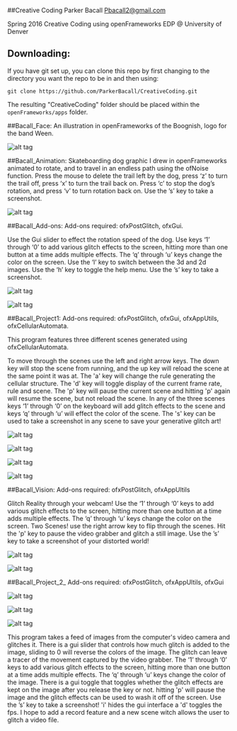 
##Creative Coding
Parker Bacall <Pbacall2@gmail.com>

Spring 2016 Creative Coding using openFrameworks 
EDP @ University of Denver

## Downloading: 
If you have git set up, you can clone this repo by first changing to the directory you want the repo to be in and then using:

	git clone https://github.com/ParkerBacall/CreativeCoding.git

The resulting "CreativeCoding" folder should be placed within the `openFrameworks/apps` folder.

##Bacall_Face: 
An illustration in openFrameworks of the Boognish, logo for the band Ween.

![alt tag](https://github.com/ParkerBacall/CreativeCoding/blob/master/_screenshots/Face/Face.png)


##Bacall_Animation: 
Skateboarding dog graphic I drew in openFrameworks animated to rotate, and to travel in an endless path using the ofNoise function. Press the mouse to delete the trail left by the dog, press ‘z’ to turn the trail off, press ‘x’ to turn the trail back on. Press ‘c’ to stop the dog’s rotation, and press ‘v’ to turn rotation back on. Use the ’s’ key to take a screenshot.

![alt tag](https://github.com/ParkerBacall/CreativeCoding/blob/master/_screenshots/Animation/savedScreenshot_2016-05-22-19-53-41-335.png)


##Bacall_Add-ons: 
Add-ons required: ofxPostGlitch, ofxGui. 

Use the Gui slider to effect the rotation speed of the dog. Use keys ‘1’ through ‘0’ to add various glitch effects to the screen, hitting more than one button at a time adds multiple effects. The ‘q’ through ‘u’ keys change the color on the screen. Use the ‘l’ key to switch between the 3d and 2d images. Use the ‘h’ key to toggle the help menu. Use the ’s’ key to take a screenshot.

![alt tag](https://github.com/ParkerBacall/CreativeCoding/blob/master/_screenshots/Add-ons/savedScreenshot_2016-05-25-13-52-21-374.png)

![alt tag](https://github.com/ParkerBacall/CreativeCoding/blob/master/_screenshots/Add-ons/savedScreenshot_2016-05-25-15-33-40-828.png)


##Bacall_Project1: 
Add-ons required: ofxPostGlitch, ofxGui, ofxAppUtils, ofxCellularAutomata. 

This program features three different scenes generated using ofxCellularAutomata.

To move through the scenes use the left and right arrow keys. The down key will stop the scene from running, and the up key will reload the scene at the same point it was at.  The 'a' key will change the rule generating the cellular structure. The 'd' key will toggle display of the current frame rate, rule and scene. The 'p' key will pause the current scene and hitting 'p' again will resume the scene, but not reload the scene. In any of the three scenes keys ‘1’ through ‘0’ on the keyboard will add glitch effects to the scene and keys ‘q’ through ‘u’ will effect the color of the scene. The 's' key can be used to take a screenshot in any scene to save your generative glitch art! 

![alt tag](https://github.com/ParkerBacall/CreativeCoding/blob/master/_screenshots/Project_1/savedScreenshot_2016-04-26-19-47-18-854.png)

![alt tag](https://github.com/ParkerBacall/CreativeCoding/blob/master/_screenshots/Project_1/savedScreenshot_2016-04-27-13-06-56-434.png)

![alt tag](https://github.com/ParkerBacall/CreativeCoding/blob/master/_screenshots/Project_1/savedScreenshot_2016-05-07-18-09-36-683.png)

![alt tag](https://github.com/ParkerBacall/CreativeCoding/blob/master/_screenshots/Project_1/savedScreenshot_2016-05-23-12-04-18-556.png)


##Bacall_Vision: 
Add-ons required: ofxPostGlitch, ofxAppUltils

Glitch Reality through your webcam! Use the ‘1’ through ‘0’ keys to add various glitch effects to the screen, hitting more than one button at a time adds multiple effects. The ‘q’ through ‘u’ keys change the color on the screen. Two Scenes! use the right arrow key to flip through the scenes. Hit the 'p' key to pause the video grabber and glitch a still image. Use the ’s’ key to take a screenshot of your distorted world!

![alt tag](https://github.com/ParkerBacall/CreativeCoding/blob/master/_screenshots/Vision/savedScreenshot_2016-05-25-15-12-05-234.png)

![alt tag](https://github.com/ParkerBacall/CreativeCoding/blob/master/_screenshots/Vision/savedScreenshot_2016-05-25-15-10-06-674.png)

##Bacall_Project_2_
Add-ons required: ofxPostGlitch, ofxAppUltils, ofxGui

![alt tag]()

![alt tag]()

![alt tag]()

This program takes a feed of images from the computer's video camera and glitches it. There is a gui slider that controls how much glitch is added to the image, sliding to 0 will reverse the colors of the image. The glitch can leave a tracer of the movement captured by the video grabber. The ‘1’ through ‘0’ keys to add various glitch effects to the screen, hitting more than one button at a time adds multiple effects. The ‘q’ through ‘u’ keys change the color of the image. There is a gui toggle that toggles whether the glitch effects are kept on the image after you release the key or not. hitting 'p' will pause the image and the glitch effects can be used to wash it off of the screen. Use the ’s’ key to take a screenshot! 'i' hides the gui interface a 'd' toggles the fps. I hope to add a record feature and a new scene witch allows the user to glitch a video file.




